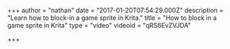+++
author = "nathan"
date = "2017-01-20T07:54:29.000Z"
description = "Learn how to block-in a game sprite in Krita."
title = "How to block in a game sprite in Krita"
type = "video"
videoid = "qRS6EvZVJDA"

+++

